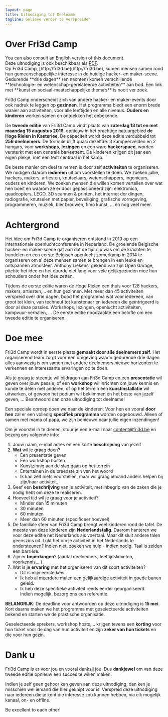 ```yaml
---
layout: page
title: Uitnodiging tot Deelname
tagline: Gelieve verder te verspreiden
---
```


# Over Fri3d Camp

<div class="panel panel-default panel-uitnodiging col-md-6">
  <div class="panel-body">
  You can also consult an <a href="en/">English version of this document</a>.<br>
  Deze uitnodiging is ook beschikbaar als <a href="../assets/Fri3dCamp2016-UTD.pdf">PDF</a>.
  </div>
</div>
Op Fri3d Camp, [http://fri3d.be](http://fri3d.be), komen mensen samen rond hun gemeenschappelijke interesse in de huidige hacker- en maker-scene. Gedurende **drie dagen** (en nachten) komen verschillende **technologie- en wetenschap-gerelateerde activiteiten** aan bod. Een link met **kunst en sociaal-maatschappelijke thema’s** is nooit ver zoek.

Fri3d Camp onderscheidt zich van andere hacker- en maker-events door ook nadruk te leggen op **gezinnen**. Het programma biedt een enorm brede waaier aan activiteiten, voor alle leeftijden en alle niveaus. **Ouders en kinderen** werken samen en ontdekken het onbekende.

De **tweede editie** van Fri3d Camp vindt plaats van **zaterdag 13 tot en met maandag 15 augustus 2016**, opnieuw in het prachtige natuurgebied **de Hoge Rielen in Kasterlee**. De capaciteit wordt deze editie verdubbeld tot **256 deelnemers**. De formule blijft quasi dezelfde: 3 kampeervelden en 2 hangars, voor **workshops**, **lezingen** en een ware **hackerspace**, worden versterkt met een centrale bar/eettent. De kinderen krijgen dit jaar een eigen plekje, met een tent centraal in het kamp.

De beste manier om deel te nemen is door zelf **activiteiten** te organiseren. We nodigen daarom **iedereen** uit om voorstellen te doen. We zoeken jullie, hackers, makers, artiesten, knutselaars, wetenschappers, ingenieurs, ouders en kinderen. We zoeken mensen die willen komen vertellen over wat hen boeit en waarom ze er door gepassioneerd zijn: elektronica, quadcopters, LEGO, 3D scannen & printen, het internet der dingen, radiografie, knutselen met papier, beveiliging, grafische vormgeving, programmeren, muziek, bier brouwen, fimo kunst, … en nog veel meer.

# Achtergrond

Het idee om Fri3d Camp te organiseren ontstond in 2013 op een internationale openluchtconferentie in Nederland. De groeiende Belgische hacker- en maker-scene gaf aan dat de tijd rijp was om de krachten te bundelen en een eerste Belgisch openlucht zomerkamp in 2014 te organiseren om al deze mensen samen te brengen in een leuke en ontspannen atmosfeer. Anthony Liekens, gekend van zijn Open Garage, pitchte het idee en het duurde niet lang voor vele gelijkgezinden mee hun schouders onder het idee zetten.

Tijdens de eerste editie waren de Hoge Rielen een thuis voor 128 hackers, makers, artiesten,… en hun gezinnen. Met meer dan 45 activiteiten verspreid over drie dagen, bood het programma wat voor iedereen, van groot tot klein, van techneut tot kunstenaar en iedereen die geïntrigeerd is door al deze passies. Workshops, lezingen, openlucht activiteiten, kampvuur-verhalen, … De eerste editie noodzaakte een belofte om een tweede editie te organiseren.

# Doe mee

Fri3d Camp wordt in eerste plaats **gemaakt door alle deelnemers zelf**. Het organiserend team zorgt voor een omgeving waarin gedurende drie dagen alles aanwezig is om samen met andere deelnemers nieuwe horizonten te verkennen en interessante ervaringen op te doen.

Als je graag je steentje wil bijdragen aan Fri3d Camp en een **presentatie** wil geven over jouw passie, of een **workshop** wil inrichten om jouw kennis en kunde te delen met anderen, of op het terrein een **kunstinstallatie** wil uitwerken, of gewoon het podium wil beklimmen en het beste van jezelf geven, … Beantwoord dan onze uitnodiging tot deelname!

Een speciale oproep doen we naar de kinderen. Voor hen en vooral **door hen** zal er een volledig **specifiek programma** worden opgebouwd. Alleen of samen met mama of papa, we zijn benieuwd naar jullie eigen inzendingen!

Om je voorstel in te dienen, stuur je een e-mail naar [content@fri3d.be](mailto:content@fri3d.be) en bezorg ons volgende info:

1. Jouw naam, e-mail adres en een korte **beschrijving** van jezelf
2. **Wat** wil je graag doen?
    * Een presentatie geven
    * Een workshop hosten
    * Kunstzinnig aan de slag gaan op het terrein
    * Entertainen in de breedste zin van het woord
    * Ik kan zelf niets voorstellen, maar wil graag iemand anders helpen bij zijn/haar activiteit.
3. Geef een **beschrijving** van je activiteit, met inbegrip van de zaken die je nodig hebt om deze te realiseren.
4. Hoeveel tijd wil je graag voor je activiteit?
    * Minder dan 15 minuten
    * 30 minuten
    * 60 minuten
    * Meer dan 60 minuten (specificeer hoeveel)
5. De familiale sfeer van Fri3d Camp brengt veel kinderen rond de tafel. De meeste van deze kinderen zijn **Nederlandstalig**. Daarom hanteren we voor deze editie het Nederlands als voertaal. Maar dit sluit andere talen geenszins uit. Lukt het om je activiteit in het Nederlands te ondersteunen? Indien niet, zoeken we hulp - indien nodig. Taal is zelden een barrière.
6. Zijn er **beperkingen**? (aantal deelnemers, leeftijdslimieten, voorkennis,…)
7. Wat is je **ervaring** met het organiseren van dit soort activiteiten?
    * Dit is mijn eerste keer.
    * Ik heb al meerdere malen een gelijkaardige activiteit in goede banen geleid.
    * Ik heb deze specifieke activiteit reeds eerder georganiseerd.<br>Indien mogelijk, bezorg ons een referentie.

**BELANGRIJK**: De deadline voor antwoorden op deze uitnodiging is **15 mei**. Kort daarna maken we het programma met geselecteerde activiteiten bekend en starten we de praktische organisatie.

Geselecteerde sprekers, workshop hosts,… krijgen tevens een **korting** voor hun ticket voor de dag van hun activiteit en zijn **zeker van hun tickets** en die voor hun gezin.

# Dank u

Fri3d Camp is er voor jou en vooral dankzij jou. Dus **dankjewel** om van deze tweede editie opnieuw een succes te willen maken.

Indien je zelf geen gehoor kan geven aan deze uitnodiging, dan ken je misschien wel iemand die hier geknipt voor is. Verspreid deze uitnodiging naar iedereen die je kent die interesse zou kunnen hebben, via elk mogelijk kanaal, on- en offline.

Be excellent to each other!
